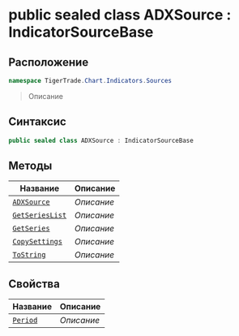 
# public sealed class ADXSource : IndicatorSourceBase
## Расположение
```csharp
namespace TigerTrade.Chart.Indicators.Sources
```



> Описание

## Синтаксис
```csharp
public sealed class ADXSource : IndicatorSourceBase
```


## Методы
| Название | Описание |
| --- | --- |
| [`ADXSource`](./ADXSource.cs/Методы/ADXSource.md) | *Описание* |
| [`GetSeriesList`](./ADXSource.cs/Методы/GetSeriesList.md) | *Описание* |
| [`GetSeries`](./ADXSource.cs/Методы/GetSeries.md) | *Описание* |
| [`CopySettings`](./ADXSource.cs/Методы/CopySettings.md) | *Описание* |
| [`ToString`](./ADXSource.cs/Методы/ToString.md) | *Описание* |

## Свойства
| Название | Описание |
| --- | --- |
| [`Period`](./ADXSource.cs/Свойства/Period.md) | *Описание* |



